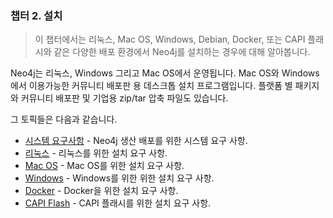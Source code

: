 ### 챕터 2. 설치

> 이 챕터에서는 리눅스, Mac OS, Windows, Debian, Docker, 또는 CAPI 플래시와 같은 다양한 배포 환경에서 Neo4j를 설치하는 경우에 대해 알아봅니다.


Neo4j는 리눅스, Windows 그리고 Mac OS에서 운영됩니다. Mac OS와 Windows에서 이용가능한 커뮤니티 배포판 용 데스크톱 설치 프로그램입니다. 플랫폼 별 패키지와 커뮤니티 배포판 및 기업용 zip/tar 압축 파일도 있습니다. 

그 토픽들은 다음과 같습니다. 

+ [시스템 요구사항](requirements.md) - Neo4j 생산 배포를 위한 시스템 요구 사항.
+ [리눅스](linux.md) - 리눅스를 위한 설치 요구 사항.
+ [Mac OS](osx.md) - Mac OS를 위한 설치 요구 사항.
+ [Windows](windows.md) - Windows를 위한 위한 설치 요구 사항.
+ [Docker](docker.md) - Docker을 위한 설치 요구 사항.
+ [CAPI Flash](docker.md) - CAPI 플래시를 위한 설치 요구 사항.


 
